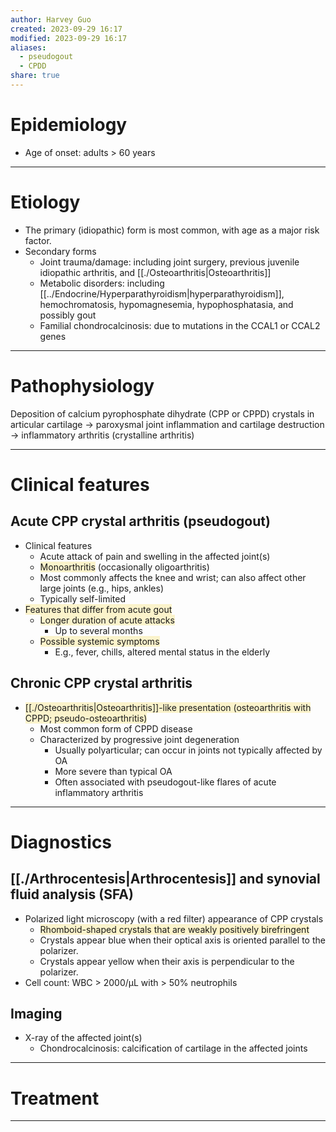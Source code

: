```yaml
---
author: Harvey Guo
created: 2023-09-29 16:17
modified: 2023-09-29 16:17
aliases:
  - pseudogout
  - CPDD
share: true
---
```


# Epidemiology
- Age of onset: adults > 60 years

---
# Etiology
- The primary (idiopathic) form is most common, with age as a major risk factor.
- Secondary forms
	- Joint trauma/damage: including joint surgery, previous juvenile idiopathic arthritis, and [[./Osteoarthritis|Osteoarthritis]]
	- Metabolic disorders: including [[../Endocrine/Hyperparathyroidism|hyperparathyroidism]], hemochromatosis, hypomagnesemia, hypophosphatasia, and possibly gout
	- Familial chondrocalcinosis: due to mutations in the CCAL1 or CCAL2 genes

---
# Pathophysiology
Deposition of calcium pyrophosphate dihydrate (CPP or CPPD) crystals in articular cartilage → paroxysmal joint inflammation and cartilage destruction → inflammatory arthritis (crystalline arthritis)

---
# Clinical features
## Acute CPP crystal arthritis (pseudogout)
- Clinical features
	- Acute attack of pain and swelling in the affected joint(s)
	- <span style="background:rgba(240, 200, 0, 0.2)">Monoarthritis</span> (occasionally oligoarthritis)
	- Most commonly affects the knee and wrist; can also affect other large joints (e.g., hips, ankles)
	- Typically self-limited
- <span style="background:rgba(240, 200, 0, 0.2)">Features that differ from acute gout</span>
	- <span style="background:rgba(240, 200, 0, 0.2)">Longer duration of acute attacks </span>
		- Up to several months
	- <span style="background:rgba(240, 200, 0, 0.2)">Possible systemic symptoms</span>
		- E.g., fever, chills, altered mental status in the elderly
## Chronic CPP crystal arthritis
- <span style="background:rgba(240, 200, 0, 0.2)">[[./Osteoarthritis|Osteoarthritis]]-like presentation (osteoarthritis with CPPD; pseudo-osteoarthritis)</span>
	- Most common form of CPPD disease
	- Characterized by progressive joint degeneration
		- Usually polyarticular; can occur in joints not typically affected by OA 
		- More severe than typical OA
		- Often associated with pseudogout-like flares of acute inflammatory arthritis


---
# Diagnostics
## [[./Arthrocentesis|Arthrocentesis]] and synovial fluid analysis (SFA)
- Polarized light microscopy (with a red filter) appearance of CPP crystals
	- <span style="background:rgba(240, 200, 0, 0.2)">Rhomboid-shaped crystals that are weakly positively birefringent</span>
	- Crystals appear blue when their optical axis is oriented parallel to the polarizer.
	- Crystals appear yellow when their axis is perpendicular to the polarizer. 
- Cell count: WBC > 2000/μL with > 50% neutrophils
## Imaging
- X-ray of the affected joint(s)
	- Chondrocalcinosis: calcification of cartilage in the affected joints

---
# Treatment


---
